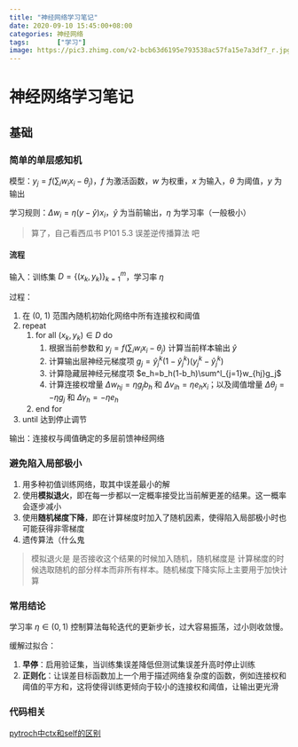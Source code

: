 ```yaml
---
title: "神经网络学习笔记"
date: 2020-09-10 15:45:00+08:00
categories: 神经网络
tags:		["学习"]
image: https://pic3.zhimg.com/v2-bcb63d6195e793538ac57fa15e7a3df7_r.jpg
---
```


# 神经网络学习笔记

## 基础

### 简单的单层感知机

模型：$y_j=f(\sum_iw_ix_i-\theta_j)$，$f$ 为激活函数，$w$ 为权重，$x$ 为输入，$\theta$ 为阈值，$y$ 为输出

学习规则：$\Delta{w_i}=\eta(y-\hat{y})x_i$，$\hat{y}$ 为当前输出，$\eta$ 为学习率（一般极小）

> 算了，自己看西瓜书 P101 5.3 误差逆传播算法 吧

#### 流程

输入：训练集 $D=\{(x_k,y_k)\}^m_{k=1}$，学习率 $\eta$

过程：
1. 在 (0, 1) 范围內随机初始化网络中所有连接权和阈值
2. repeat
   1. for all $(x_k,y_k)\in{D}$ do
      1. 根据当前参数和 $y_j=f(\sum_iw_ix_i-\theta_j)$ 计算当前样本输出 $\hat{y}$
      2. 计算输出层神经元梯度项 $g_j=\hat{y}^k_j(1-\hat{y}^k_j)(y^k_j-\hat{y}^k_j)$
      3. 计算隐藏层神经元梯度项 $e_h=b_h(1-b_h)\sum^l_{j=1}w_{hj}g_j$
      4. 计算连接权增量 $\Delta{w_{hj}}=\eta{g_j}b_h$ 和 $\Delta{v_{ih}}=\eta{e_h}x_i$；以及阈值增量 $\Delta{\theta_j}=-\eta{g_j}$ 和 $\Delta{\gamma_h}=-\eta{e_h}$
   2. end for
3. until 达到停止调节

输出：连接权与阈值确定的多层前馈神经网络

### 避免陷入局部极小

1. 用多种初值训练网络，取其中误差最小的解
2. 使用**模拟退火**，即在每一步都以一定概率接受比当前解更差的结果。这一概率会逐步减小
3. 使用**随机梯度下降**，即在计算梯度时加入了随机因素，使得陷入局部极小时也可能获得非零梯度
4. 遗传算法（什么鬼

> 模拟退火是 是否接收这个结果的时候加入随机，随机梯度是 计算梯度的时候选取随机的部分样本而非所有样本。随机梯度下降实际上主要用于加快计算

### 常用结论

学习率 $\eta\in(0,1)$ 控制算法每轮迭代的更新步长，过大容易振荡，过小则收敛慢。

缓解过拟合：
1. **早停**：启用验证集，当训练集误差降低但测试集误差升高时停止训练
2. **正则化**：让误差目标函数加上一个用于描述网络复杂度的函数，例如连接权和阈值的平方和，这将使得训练更倾向于较小的连接权和阈值，让输出更光滑

### 代码相关

[pytroch中ctx和self的区别](https://blog.csdn.net/littlehaes/article/details/103828130)
